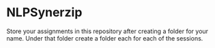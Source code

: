 # NLPSynerzip
Store your assignments in this repository after creating a folder for your name. Under that folder create a folder each for each of the sessions.
